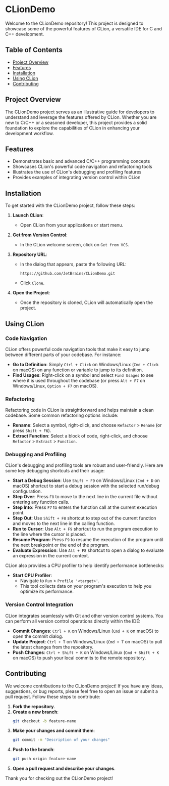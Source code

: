 # CLionDemo

Welcome to the CLionDemo repository! This project is designed to showcase some of the powerful features of CLion, a versatile IDE for C and C++ development.

## Table of Contents

- [Project Overview](#project-overview)
- [Features](#features)
- [Installation](#installation)
- [Using CLion](#using-clion)
- [Contributing](#contributing)

## Project Overview

The CLionDemo project serves as an illustrative guide for developers to understand and leverage the features offered by CLion. Whether you are new to C/C++ or a seasoned developer, this project provides a solid foundation to explore the capabilities of CLion in enhancing your development workflow.

## Features

- Demonstrates basic and advanced C/C++ programming concepts
- Showcases CLion's powerful code navigation and refactoring tools
- Illustrates the use of CLion's debugging and profiling features
- Provides examples of integrating version control within CLion

## Installation

To get started with the CLionDemo project, follow these steps:

1. **Launch CLion**:
   - Open CLion from your applications or start menu.

2. **Get from Version Control**:
   - In the CLion welcome screen, click on `Get from VCS`.

3. **Repository URL**:
   - In the dialog that appears, paste the following URL:
     ```plaintext
     https://github.com/JetBrains/CLionDemo.git
     ```
   - Click `Clone`.

4. **Open the Project**:
   - Once the repository is cloned, CLion will automatically open the project.

## Using CLion

### Code Navigation

CLion offers powerful code navigation tools that make it easy to jump between different parts of your codebase. For instance:

- **Go to Definition**: Simply `Ctrl + Click` on Windows/Linux (`Cmd + Click` on macOS) on any function or variable to jump to its definition.
- **Find Usages**: Right-click on a symbol and select `Find Usages` to see where it is used throughout the codebase (or press `Alt + F7` on Windows/Linux, `Option + F7` on macOS).

### Refactoring

Refactoring code in CLion is straightforward and helps maintain a clean codebase. Some common refactoring options include:

- **Rename**: Select a symbol, right-click, and choose `Refactor` > `Rename` (or press `Shift + F6`).
- **Extract Function**: Select a block of code, right-click, and choose `Refactor` > `Extract` > `Function`.

### Debugging and Profiling

CLion's debugging and profiling tools are robust and user-friendly. Here are some key debugging shortcuts and their usage:

- **Start a Debug Session**: Use `Shift + F9` on Windows/Linux (`Cmd + D` on macOS) shortcut to start a debug session with the selected run/debug configuration.
- **Step Over**: Press `F8` to move to the next line in the current file without entering any function calls.
- **Step Into**: Press `F7` to enters the function call at the current execution point.
- **Step Out**: Use `Shift + F8` shortcut to step out of the current function and moves to the next line in the calling function.
- **Run to Cursor**: Use `Alt + F9` shortcut to run the program execution to the line where the cursor is placed.
- **Resume Program**: Press `F9` to resume the execution of the program until the next breakpoint or the end of the program.
- **Evaluate Expression**: Use `Alt + F8` shortcut to open a dialog to evaluate an expression in the current context.

CLion also provides a CPU profiler to help identify performance bottlenecks:

- **Start CPU Profiler**:
   - Navigate to `Run` > `Profile '<target>'`.
   - This tool collects data on your program's execution to help you optimize its performance.

### Version Control Integration

CLion integrates seamlessly with Git and other version control systems. You can perform all version control operations directly within the IDE:

- **Commit Changes**: `Ctrl + K` on Windows/Linux (`Cmd + K` on macOS) to open the commit dialog.
- **Update Project**: `Ctrl + T` on Windows/Linux (`Cmd + T` on macOS) to pull the latest changes from the repository.
- **Push Changes**: `Ctrl + Shift + K` on Windows/Linux (`Cmd + Shift + K` on macOS) to push your local commits to the remote repository.

## Contributing

We welcome contributions to the CLionDemo project! If you have any ideas, suggestions, or bug reports, please feel free to open an issue or submit a pull request. Follow these steps to contribute:

1. **Fork the repository**.
2. **Create a new branch**:
   ```bash
   git checkout -b feature-name
   ```
3. **Make your changes and commit them**:
   ```bash
   git commit -m "Description of your changes"
   ```
4. **Push to the branch**:
   ```bash
   git push origin feature-name
   ```
5. **Open a pull request and describe your changes**.

Thank you for checking out the CLionDemo project!
